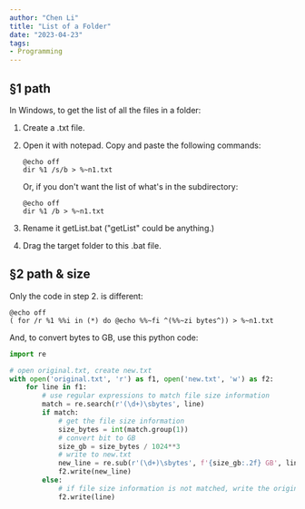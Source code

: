 ```yaml
---
author: "Chen Li"
title: "List of a Folder"
date: "2023-04-23"
tags: 
- Programming
---
```


## §1 path

In Windows, to get the list of all the files in a folder:

1. Create a .txt file.
2. Open it with notepad. Copy and paste the following commands:

    ```Shell
    @echo off
    dir %1 /s/b > %~n1.txt
    ```

    Or, if you don't want the list of what's in the subdirectory:

    ```Shell
    @echo off
    dir %1 /b > %~n1.txt
    ```

3. Rename it getList.bat ("getList" could be anything.)
4. Drag the target folder to this .bat file.

## §2 path & size

Only the code in step 2. is different:

```Shell
@echo off
( for /r %1 %%i in (*) do @echo %%~fi ^(%%~zi bytes^)) > %~n1.txt
```

And, to convert bytes to GB, use this python code:

```python
import re

# open original.txt, create new.txt
with open('original.txt', 'r') as f1, open('new.txt', 'w') as f2:
    for line in f1:
        # use regular expressions to match file size information
        match = re.search(r'(\d+)\sbytes', line)
        if match:
            # get the file size information
            size_bytes = int(match.group(1))
            # convert bit to GB
            size_gb = size_bytes / 1024**3
            # write to new.txt
            new_line = re.sub(r'(\d+)\sbytes', f'{size_gb:.2f} GB', line)
            f2.write(new_line)
        else:
            # if file size information is not matched, write the original line
            f2.write(line)
```